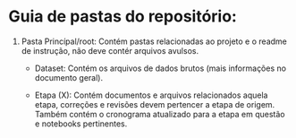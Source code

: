 # Guia de pastas do repositório:

1. Pasta Princípal/root: Contém pastas relacionadas ao projeto e o readme de instrução, não deve contér arquivos avulsos. 

   - Dataset: Contém os arquivos de dados brutos (mais informações no documento geral).

   - Etapa (X): Contém documentos e arquivos relacionados aquela etapa, correções e revisões devem pertencer a etapa de origem. Também contém o cronograma atualizado para a etapa em questão e notebooks pertinentes.